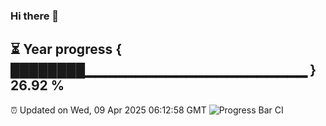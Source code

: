 ### Hi there 👋
⏳ Year progress { ████████▁▁▁▁▁▁▁▁▁▁▁▁▁▁▁▁▁▁▁▁▁▁ } 26.92 %
---
⏰ Updated on Wed, 09 Apr 2025 06:12:58 GMT
![Progress Bar CI](https://github.com/Moyi321/Moyi321/workflows/Progress%20Bar%20CI/badge.svg)
